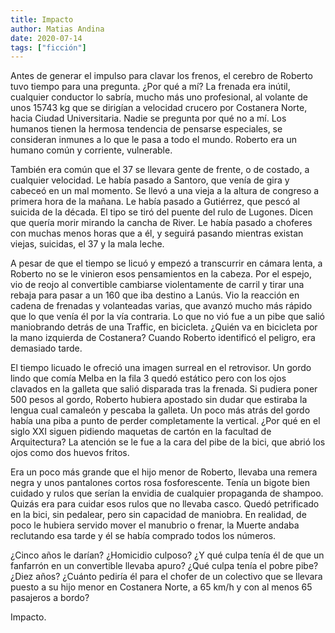 ```yaml
---
title: Impacto
author: Matias Andina
date: 2020-07-14
tags: ["ficción"]
---
```


Antes de generar el impulso para clavar los frenos, el cerebro de Roberto tuvo tiempo para una pregunta. ¿Por qué a mí? La frenada era inútil, cualquier conductor lo sabría, mucho más uno profesional, al volante de unos 15743 kg que se dirigían a velocidad crucero por Costanera Norte, hacia Ciudad Universitaria. Nadie se pregunta por qué no a mí. Los humanos tienen la hermosa tendencia de pensarse especiales, se consideran inmunes a lo que le pasa a todo el mundo. Roberto era un humano común y corriente, vulnerable.

También era común que el 37 se llevara gente de frente, o de costado, a cualquier velocidad. Le había pasado a Santoro, que venía de gira y cabeceó en un mal momento. Se llevó a una vieja a la altura de congreso a primera hora de la mañana. Le había pasado a Gutiérrez, que pescó al suicida de la década. El tipo se tiró del puente del rulo de Lugones. Dicen que quería morir mirando la cancha de River. Le había pasado a choferes con muchas menos horas que a él, y seguirá pasando mientras existan viejas, suicidas, el 37 y la mala leche.

A pesar de que el tiempo se licuó y empezó a transcurrir en cámara lenta, a Roberto no se le vinieron esos pensamientos en la cabeza. Por el espejo, vio de reojo al convertible cambiarse violentamente de carril y tirar una rebaja para pasar a un 160 que iba destino a Lanús. Vio la reacción en cadena de frenadas y volanteadas varias, que avanzó mucho más rápido que lo que venía él por la vía contraria. Lo que no vió fue a un pibe que salió maniobrando detrás de una Traffic, en bicicleta. ¿Quién va en bicicleta por la mano izquierda de Costanera? Cuando Roberto identificó el peligro, era demasiado tarde.

El tiempo licuado le ofreció una imagen surreal en el retrovisor. Un gordo lindo que comía Melba en la fila 3 quedó estático pero con los ojos clavados en la galleta que salió disparada tras la frenada. Si pudiera poner 500 pesos al gordo, Roberto hubiera apostado sin dudar que estiraba la lengua cual camaleón y pescaba la galleta. Un poco más atrás del gordo había una piba a punto de perder completamente la vertical. ¿Por qué en el siglo XXI siguen pidiendo maquetas de cartón en la facultad de Arquitectura? La atención se le fue a la cara del pibe de la bici, que abrió los ojos como dos huevos fritos.

Era un poco más grande que el hijo menor de Roberto, llevaba una remera negra y unos pantalones cortos rosa fosforescente. Tenía un bigote bien cuidado y rulos que serían la envidia de cualquier propaganda de shampoo. Quizás era para cuidar esos rulos que no llevaba casco. Quedó petrificado en la bici, sin pedalear, pero sin capacidad de maniobra. En realidad, de poco le hubiera servido mover el manubrio o frenar, la Muerte andaba reclutando esa tarde y él se había comprado todos los números.

¿Cinco años le darían? ¿Homicidio culposo? ¿Y qué culpa tenía él de que un fanfarrón en un convertible llevaba apuro? ¿Qué culpa tenía el pobre pibe? ¿Diez años? ¿Cuánto pediría él para el chofer de un colectivo que se llevara puesto a su hijo menor en Costanera Norte, a 65 km/h y con al menos 65 pasajeros a bordo?

Impacto.